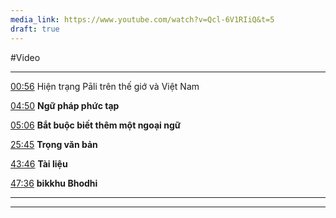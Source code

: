 ```yaml
---
media_link: https://www.youtube.com/watch?v=Qcl-6V1RIiQ&t=5
draft: true
---
```

#Video

---
[00:56](https://www.youtube.com/watch?t=56&v=Qcl-6V1RIiQ)
Hiện trạng Pāli trên thế giớ và Việt Nam



[04:50](https://www.youtube.com/watch?t=290&v=Qcl-6V1RIiQ)
**Ngữ pháp phức tạp**



[05:06](https://www.youtube.com/watch?t=306&v=Qcl-6V1RIiQ)
**Bắt buộc biết thêm  một ngoại ngữ**

[25:45](https://www.youtube.com/watch?t=1545&v=Qcl-6V1RIiQ)
**Trọng văn bản**



[43:46](https://www.youtube.com/watch?t=2626&v=Qcl-6V1RIiQ)
**Tài liệu**


[47:36](https://www.youtube.com/watch?t=2856&v=Qcl-6V1RIiQ)
**bikkhu Bhodhi**






---













---

